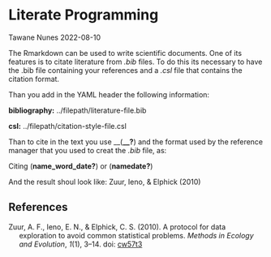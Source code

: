 Literate Programming
================
Tawane Nunes
2022-08-10

The Rmarkdown can be used to write scientific documents. One of its
features is to citate literature from *.bib* files. To do this its
necessary to have the .bib file containing your references and a *.csl*
file that contains the citation format.

Than you add in the YAML header the following information:

**bibliography:** ../filepath/literature-file.bib

**csl:** ../filepath/citation-style-file.csl

Than to cite in the text you use \_\_(**\_\_?**) and the format used by
the reference manager that you used to creat the *.bib* file, as:

Citing (**name_word_date?**) or (**namedate?**)

And the result shoul look like: Zuur, Ieno, & Elphick (2010)

## References

<div id="refs" class="references csl-bib-body hanging-indent"
line-spacing="2">

<div id="ref-zuur_protocol_2010" class="csl-entry">

Zuur, A. F., Ieno, E. N., & Elphick, C. S. (2010). A protocol for data
exploration to avoid common statistical problems. *Methods in Ecology
and Evolution*, *1*(1), 3–14. doi: [cw57t3](https://doi.org/cw57t3)

</div>

</div>

